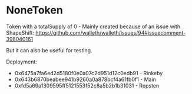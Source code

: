 NoneToken
=========

Token with a totalSupply of 0 - Mainly created because of an issue with ShapeShift: https://github.com/walleth/walleth/issues/94#issuecomment-398040161

But it can also be useful for testing.

Deployment:

 * 0x6475a7fa6ed2d5180f0e0a07c2d951d12c0edb91 - Rinkeby
 * 0x643b6870beabee941b9260a0a878bcf4a61fb0f1 - Main
 * 0xfd5a69a1309595ff5121553f52c8a5b2b1b31031 - Ropsten
 